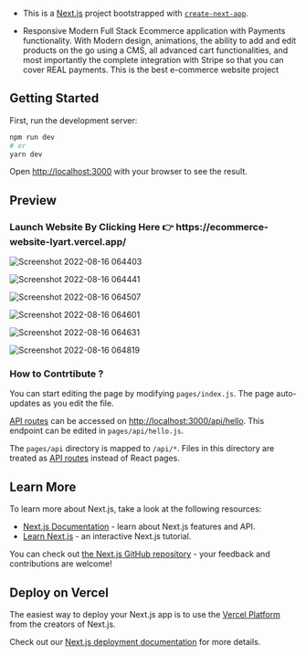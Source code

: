 - This is a [Next.js](https://nextjs.org/) project bootstrapped with [`create-next-app`](https://github.com/vercel/next.js/tree/canary/packages/create-next-app).

- Responsive Modern Full Stack Ecommerce application with Payments functionality. With Modern design, animations, the ability to add and edit products on the go using a CMS, all advanced cart functionalities, and most importantly the complete integration with Stripe so that you can cover REAL payments. This is the best e-commerce website project

## Getting Started

First, run the development server:

```bash
npm run dev
# or
yarn dev
```

Open [http://localhost:3000](http://localhost:3000) with your browser to see the result.

## Preview
<h3>Launch Website By Clicking Here 👉 https://ecommerce-website-lyart.vercel.app/ </h3>


![Screenshot 2022-08-16 064403](https://user-images.githubusercontent.com/86745118/184778945-2b15088f-b8a9-474e-bac3-c9c4eef6cd1e.png)

![Screenshot 2022-08-16 064441](https://user-images.githubusercontent.com/86745118/184778951-1ecb9e13-025e-4d09-a738-c8d6bea6bd35.png)

![Screenshot 2022-08-16 064507](https://user-images.githubusercontent.com/86745118/184778955-0dbce4cb-84f1-4e9f-899c-22e63c5d5f89.png)

![Screenshot 2022-08-16 064601](https://user-images.githubusercontent.com/86745118/184778957-7f30b9e2-3461-4625-b66c-c919aa501f5b.png)

![Screenshot 2022-08-16 064631](https://user-images.githubusercontent.com/86745118/184778958-acfd9949-3b5b-4395-9b0e-037b5af9e097.png)

![Screenshot 2022-08-16 064819](https://user-images.githubusercontent.com/86745118/184778960-90d607f0-bf3e-4604-82c6-af2afc4651a5.png)

### How to Contrtibute ?
You can start editing the page by modifying `pages/index.js`. The page auto-updates as you edit the file.

[API routes](https://nextjs.org/docs/api-routes/introduction) can be accessed on [http://localhost:3000/api/hello](http://localhost:3000/api/hello). This endpoint can be edited in `pages/api/hello.js`.

The `pages/api` directory is mapped to `/api/*`. Files in this directory are treated as [API routes](https://nextjs.org/docs/api-routes/introduction) instead of React pages.

## Learn More

To learn more about Next.js, take a look at the following resources:

- [Next.js Documentation](https://nextjs.org/docs) - learn about Next.js features and API.
- [Learn Next.js](https://nextjs.org/learn) - an interactive Next.js tutorial.

You can check out [the Next.js GitHub repository](https://github.com/vercel/next.js/) - your feedback and contributions are welcome!

## Deploy on Vercel

The easiest way to deploy your Next.js app is to use the [Vercel Platform](https://vercel.com/new?utm_medium=default-template&filter=next.js&utm_source=create-next-app&utm_campaign=create-next-app-readme) from the creators of Next.js.

Check out our [Next.js deployment documentation](https://nextjs.org/docs/deployment) for more details.

